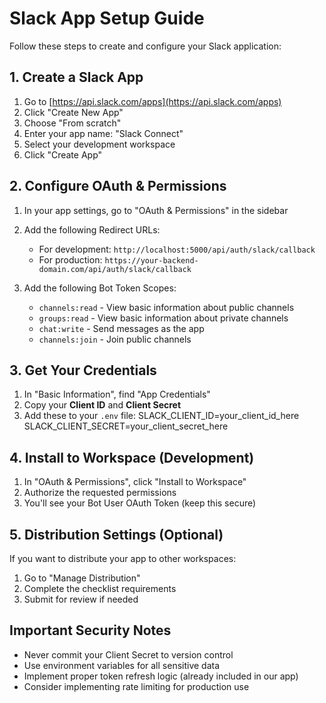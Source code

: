 # Slack App Setup Guide

Follow these steps to create and configure your Slack application:

## 1. Create a Slack App

1. Go to [https://api.slack.com/apps](https://api.slack.com/apps)
2. Click "Create New App"
3. Choose "From scratch"
4. Enter your app name: "Slack Connect"
5. Select your development workspace
6. Click "Create App"

## 2. Configure OAuth & Permissions

1. In your app settings, go to "OAuth & Permissions" in the sidebar
2. Add the following Redirect URLs:
   - For development: `http://localhost:5000/api/auth/slack/callback`
   - For production: `https://your-backend-domain.com/api/auth/slack/callback`

3. Add the following Bot Token Scopes:
   - `channels:read` - View basic information about public channels
   - `groups:read` - View basic information about private channels
   - `chat:write` - Send messages as the app
   - `channels:join` - Join public channels

## 3. Get Your Credentials

1. In "Basic Information", find "App Credentials"
2. Copy your **Client ID** and **Client Secret**
3. Add these to your `.env` file:
   SLACK_CLIENT_ID=your_client_id_here
   SLACK_CLIENT_SECRET=your_client_secret_here

## 4. Install to Workspace (Development)

1. In "OAuth & Permissions", click "Install to Workspace"
2. Authorize the requested permissions
3. You'll see your Bot User OAuth Token (keep this secure)

## 5. Distribution Settings (Optional)

If you want to distribute your app to other workspaces:

1. Go to "Manage Distribution"
2. Complete the checklist requirements
3. Submit for review if needed

## Important Security Notes

- Never commit your Client Secret to version control
- Use environment variables for all sensitive data
- Implement proper token refresh logic (already included in our app)
- Consider implementing rate limiting for production use
